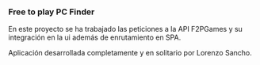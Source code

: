 
### Free to play PC Finder

En este proyecto se ha trabajado las peticiones a la API F2PGames y su integración en la ui además de enrutamiento en SPA.

Aplicación desarrollada completamente y en solitario por Lorenzo Sancho.
